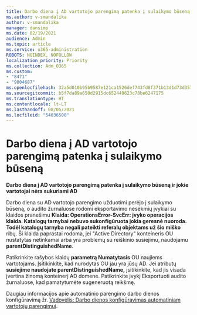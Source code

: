```yaml
---
title: Darbo diena į AD vartotojo parengimą patenka į sulaikymo būseną
ms.author: v-smandalika
author: v-smandalika
manager: dansimp
ms.date: 02/19/2021
audience: Admin
ms.topic: article
ms.service: o365-administration
ROBOTS: NOINDEX, NOFOLLOW
localization_priority: Priority
ms.collection: Adm_O365
ms.custom:
- "8471"
- "9004687"
ms.openlocfilehash: 32a5d010b95b9587e121ca1526def743fd8f371b13d1d73d3578c692839edf19
ms.sourcegitcommit: b5f7da89a650d2915dc652449623c78be6247175
ms.translationtype: HT
ms.contentlocale: lt-LT
ms.lasthandoff: 08/05/2021
ms.locfileid: "54036500"
---
```

# <a name="workday-to-ad-user-provisioning-goes-into-quarantine-state"></a>Darbo diena į AD vartotojo parengimą patenka į sulaikymo būseną

**Darbo diena į AD vartotojo parengimą patenka į sulaikymo būseną ir jokie vartotojai nėra sukuriami AD**

Darbo diena su AD vartotojo parengimo užduotimi perėjo į sulaikymo būseną, o audito žurnaluose rodomi eksportavimo nesėkmių įvykiai su klaidos pranešimu **Klaida: OperationsError-SvcErr: įvyko operacijos klaida. Katalogų tarnybai nebuvo sukonfigūruota jokia geresnė nuoroda. Todėl katalogų tarnyba negali pateikti referalų objektams už šio miško** ribų. Ši klaida paprastai rodoma, jei "Active Directory" konteineris OU nustatytas netinkamai arba yra problemų su reiškinio susiejimu, naudojamu **parentDistinguishedName**.

Patikrinkite rašybos klaidų **parametrą Numatytasis** OU naujiems vartotojams. Įsitikinkite, kad nurodytas OU jau yra jūsų AD. Jei atributų **susiejime naudojate parentDistinguishedName,** įsitikinkite, kad jis visada įvertina žinomą konteinerį AD domene. Patikrinkite įvykį Eksportuoti audito žurnaluose, kad pamatytumėte sugeneruotą reikšmę.

Daugiau informacijos apie automatinio parengimo darbo dienos konfigūravimą žr. [Vadovėlis: Darbo dienos konfigūravimas automatiniam vartotojų parengimui](https://docs.microsoft.com/azure/active-directory/saas-apps/workday-inbound-tutorial).

